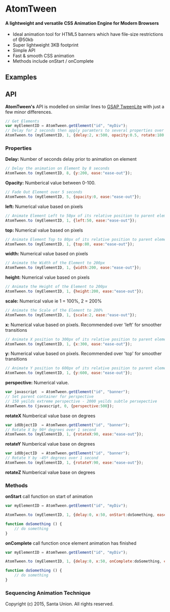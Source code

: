 # AtomTween

#### A lightweight and versatile CSS Animation Engine for Modern Browsers

* Ideal animation tool for HTML5 banners which have file-size restrictions of @50kb
* Super lightweight 3KB footprint
* Simple API
* Fast & smooth CSS animation
* Methods include onStart / onComplete



## Examples


## API

**AtomTween's** API is modelled on similar lines to [GSAP TweenLite](https://greensock.com/tweenlite) with just a few minor differences. 

```javascript
// Get Elements
var myElementID	= AtomTween.getElement("id", "myDiv"); 
// Delay for 2 seconds then apply paramters to several properties over 1 second with an 'ease-in'
AtomTween.to (myElementID, 1, {delay:2, x:500, opacity:0.5, rotate:180, scale:2, ease:"ease-in"});
```


### Properties

**Delay:**
Number of seconds delay prior to animation on element
```javascript
// Delay the animation on Element by 8 seconds
AtomTween.to (myElementID, 8, {y:200, ease:"ease-out"});
```


**Opacity:**
Numberical value between 0-100. 
```javascript
// Fade Out Element over 5 seconds
AtomTween.to (myElementID, 5, {opacity:0, ease:"ease-out"});
```

**left:** Numerical value based on pixels
```javascript
// Animate Element Left to 50px of its relative position to parent element
AtomTween.to (myElementID, 1, {left:50, ease:"ease-out"});
```

**top:** Numerical value based on pixels
```javascript
// Animate Element Top to 80px of its relative position to parent element
AtomTween.to (myElementID, 1, {top:80, ease:"ease-out"});
```

**width:** Numerical value based on pixels
```javascript
// Animate the Width of the Element to 200px
AtomTween.to (myElementID, 1, {width:200, ease:"ease-out"});
```

**height:** Numerical value based on pixels
```javascript
// Animate the Height of the Element to 200px
AtomTween.to (myElementID, 1, {height:200, ease:"ease-out"});
```

**scale:** Numerical value ie 1 = 100%, 2 = 200%
```javascript
// Animate the Scale of the Element to 200%
AtomTween.to (myElementID, 1, {scale:2, ease:"ease-out"});
```

**x:** Numerical value based on pixels. Recommended over 'left' for smoother transitions
```javascript
// Animate X position to 300px of its relative position to parent element
AtomTween.to (myElementID, 1, {x:300, ease:"ease-out"});
```

**y:** Numerical value based on pixels. Recommended over 'top' for smoother transitions
```javascript
// Animate Y position to 600px of its relative position to parent element
AtomTween.to (myElementID, 1, {y:600, ease:"ease-out"});
```

**perspective:** Numerical value.

```javascript
var javascript	= AtomTween.getElement("id", "banner");
// Set parent container for perspective 
// 150 yeilds extreme perspective - 2000 yeilds subtle persepective 
AtomTween.to (javascript, 0, {perspective:500}); 
```


**rotateX** Numberical value base on degrees
```javascript
var idObjectID	= AtomTween.getElement("id", "banner");
// Rotate X by 90º degrees over 1 second 
AtomTween.to (myElementID, 1, {rotateX:90, ease:"ease-out"});
```

**rotateY** Numberical value base on degrees
```javascript
var idObjectID	= AtomTween.getElement("id", "banner");
// Rotate Y by -45º degrees over 1 second 
AtomTween.to (myElementID, 1, {rotateY:90, ease:"ease-out"});
```

**rotateZ** Numberical value base on degrees



### Methods

**onStart** call function on start of animation
```javascript
var myElementID = AtomTween.getElement("id", "myDiv");

AtomTween.to (myElementID, 1, {delay:0, x:50, onStart:doSomething, ease:"ease-in-out"});

function doSomething () {
    // do something
}
```


**onComplete** call function once element animation has finished
```javascript
var myElementID = AtomTween.getElement("id", "myDiv");

AtomTween.to (myElementID, 1, {delay:0, x:50, onComplete:doSomething, ease:"ease-in-out"});

function doSomething () {
    // do something
}
```


### Sequencing Animation Technique



Copyright (c) 2015, Santa Union. All rights reserved.
